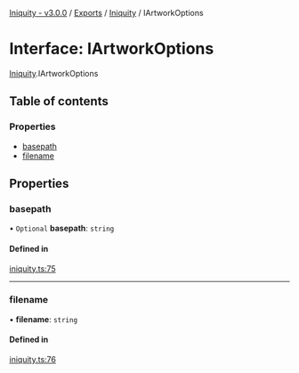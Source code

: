 [Iniquity - v3.0.0](../README.md) / [Exports](../modules.md) / [Iniquity](../modules/Iniquity.md) / IArtworkOptions

# Interface: IArtworkOptions

[Iniquity](../modules/Iniquity.md).IArtworkOptions

## Table of contents

### Properties

- [basepath](Iniquity.IArtworkOptions.md#basepath)
- [filename](Iniquity.IArtworkOptions.md#filename)

## Properties

### basepath

• `Optional` **basepath**: `string`

#### Defined in

[iniquity.ts:75](https://github.com/iniquitybbs/iniquity/blob/015f263/packages/core/src/iniquity.ts#L75)

___

### filename

• **filename**: `string`

#### Defined in

[iniquity.ts:76](https://github.com/iniquitybbs/iniquity/blob/015f263/packages/core/src/iniquity.ts#L76)
